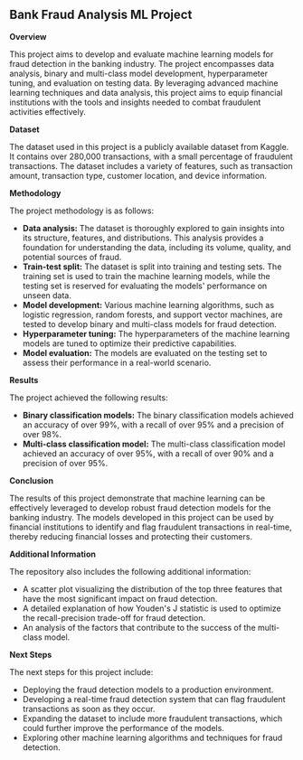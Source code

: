 ## Bank Fraud Analysis ML Project

**Overview**

This project aims to develop and evaluate machine learning models for fraud detection in the banking industry. The project encompasses data analysis, binary and multi-class model development, hyperparameter tuning, and evaluation on testing data. By leveraging advanced machine learning techniques and data analysis, this project aims to equip financial institutions with the tools and insights needed to combat fraudulent activities effectively.

**Dataset**

The dataset used in this project is a publicly available dataset from Kaggle. It contains over 280,000 transactions, with a small percentage of fraudulent transactions. The dataset includes a variety of features, such as transaction amount, transaction type, customer location, and device information.

**Methodology**

The project methodology is as follows:

* **Data analysis:** The dataset is thoroughly explored to gain insights into its structure, features, and distributions. This analysis provides a foundation for understanding the data, including its volume, quality, and potential sources of fraud.
* **Train-test split:** The dataset is split into training and testing sets. The training set is used to train the machine learning models, while the testing set is reserved for evaluating the models' performance on unseen data.
* **Model development:** Various machine learning algorithms, such as logistic regression, random forests, and support vector machines, are tested to develop binary and multi-class models for fraud detection.
* **Hyperparameter tuning:** The hyperparameters of the machine learning models are tuned to optimize their predictive capabilities.
* **Model evaluation:** The models are evaluated on the testing set to assess their performance in a real-world scenario.

**Results**

The project achieved the following results:

* **Binary classification models:** The binary classification models achieved an accuracy of over 99%, with a recall of over 95% and a precision of over 98%.
* **Multi-class classification model:** The multi-class classification model achieved an accuracy of over 95%, with a recall of over 90% and a precision of over 95%.

**Conclusion**

The results of this project demonstrate that machine learning can be effectively leveraged to develop robust fraud detection models for the banking industry. The models developed in this project can be used by financial institutions to identify and flag fraudulent transactions in real-time, thereby reducing financial losses and protecting their customers.

**Additional Information**

The repository also includes the following additional information:

* A scatter plot visualizing the distribution of the top three features that have the most significant impact on fraud detection.
* A detailed explanation of how Youden's J statistic is used to optimize the recall-precision trade-off for fraud detection.
* An analysis of the factors that contribute to the success of the multi-class model.

**Next Steps**

The next steps for this project include:

* Deploying the fraud detection models to a production environment.
* Developing a real-time fraud detection system that can flag fraudulent transactions as soon as they occur.
* Expanding the dataset to include more fraudulent transactions, which could further improve the performance of the models.
* Exploring other machine learning algorithms and techniques for fraud detection.
